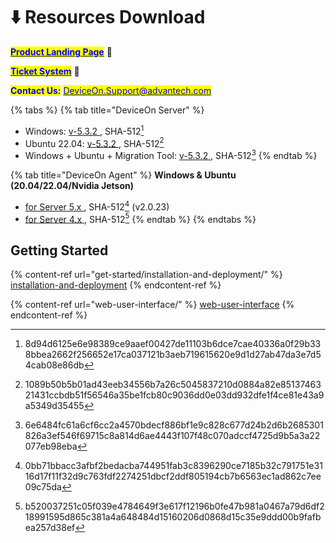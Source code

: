 # ⬇️ Resources Download

[<mark style="color:blue;">**Product Landing Page**</mark>](https://campaign.advantech.online/en/DeviceOn/index.html) :link:

[<mark style="color:blue;">**Ticket System**</mark>](https://wesstorage.blob.core.windows.net/cloudservice/index.html) :link:

<mark style="color:blue;">**Contact Us:**</mark> [<mark style="color:blue;">DeviceOn.Support@advantech.com</mark>](mailto:DeviceOn.Support@advantech.com)

{% tabs %}
{% tab title="DeviceOn Server" %}
* Windows: [v-5.3.2 ](https://eiot.blob.core.windows.net/deviceon/DeviceOn\_Server\_Setup\_5.3.2.exe), SHA-512[^1]
* Ubuntu 22.04: [v-5.3.2 ](https://eiot.blob.core.windows.net/deviceon/DeviceOn\_Server\_Ubuntu-22.04\_x64\_5.3.2.run), SHA-512[^2]&#x20;
* Windows + Ubuntu + Migration Tool: [v-5.3.2 ](https://eiot.blob.core.windows.net/deviceon/DeviceOn\_Server.zip), SHA-512[^3]&#x20;
{% endtab %}

{% tab title="DeviceOn Agent" %}
**Windows & Ubuntu (20.04/22.04/Nvidia Jetson)**

* [for Server 5.x ](https://eiot.blob.core.windows.net/deviceon/WISE-Agent%20for%20v5.0.zip), SHA-512[^4] (v2.0.23)
* [for Server 4.x ](https://eiot.blob.core.windows.net/deviceon/WISE-Agent.zip), SHA-512[^5]&#x20;
{% endtab %}
{% endtabs %}

## Getting Started

{% content-ref url="get-started/installation-and-deployment/" %}
[installation-and-deployment](get-started/installation-and-deployment/)
{% endcontent-ref %}

{% content-ref url="web-user-interface/" %}
[web-user-interface](web-user-interface/)
{% endcontent-ref %}

[^1]: 8d94d6125e6e98389ce9aaef00427de11103b6dce7cae40336a0f29b338bbea2662f256652e17ca037121b3aeb719615620e9d1d27ab47da3e7d54cab08e86db

[^2]: 1089b50b5b01ad43eeb34556b7a26c5045837210d0884a82e8513746321431ccbdb51f56546a35be1fcb80c9036dd0e03dd932dfe1f4ce81e43a9a5349d35455

[^3]: 6e6484fc61a6cf6cc2a4570bdecf886bf1e9c828c677d24b2d6b2685301826a3ef546f69715c8a814d6ae4443f107f48c070adccf4725d9b5a3a22077eb98eba

[^4]: 0bb71bbacc3afbf2bedacba744951fab3c8396290ce7185b32c791751e3116d17f11f32d9c763fdf2274251dbcf2ddf805194cb7b6563ec1ad862c7ee09c75da

[^5]: b520037251c05f039e4784649f3e617f12196b0fe47b981a0467a79d6df218991595d865c381a4a648484d15160206d0868d15c35e9ddd00b9fafbea257d38ef
